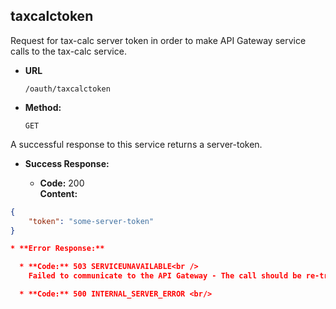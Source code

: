 taxcalctoken
----
  Request for tax-calc server token in order to make API Gateway service calls to the tax-calc service.
  
* **URL**

  `/oauth/taxcalctoken`

* **Method:**
  
  `GET`

A successful response to this service returns a server-token.


* **Success Response:**

  * **Code:** 200 <br />
    **Content:** 

```json
{
    "token": "some-server-token"
}

* **Error Response:**

  * **Code:** 503 SERVICEUNAVAILABLE<br />
    Failed to communicate to the API Gateway - The call should be re-tried.

  * **Code:** 500 INTERNAL_SERVER_ERROR <br/>



